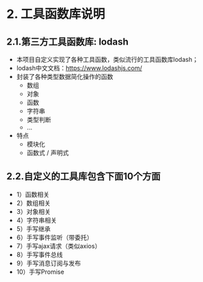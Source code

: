 # 2. 工具函数库说明

## 2.1.第三方工具函数库: lodash

- 本项目自定义实现了各种工具函数，类似流行的工具函数库lodash；
- lodash中文文档：<https://www.lodashjs.com/>
- 封装了各种类型数据简化操作的函数
  - 数组
  - 对象
  - 函数
  - 字符串
  - 类型判断
  - ...
- 特点
  - 模块化
  - 函数式 / 声明式

## 2.2.自定义的工具库包含下面10个方面

- 1）函数相关
- 2）数组相关
- 3）对象相关
- 4）字符串相关
- 5）手写继承
- 6）手写事件监听（带委托）
- 7）手写ajax请求（类似axios）
- 8）手写事件总线
- 9）手写消息订阅与发布
- 10）手写Promise
